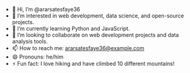 - 👋 Hi, I’m @ararsatesfaye36
- 👀 I’m interested in web development, data science, and open-source projects.
- 🌱 I’m currently learning Python and JavaScript.
- 💞️ I’m looking to collaborate on web development projects and data analysis tools.
- 📫 How to reach me: ararsatesfaye36@example.com
- 😄 Pronouns: he/him
- ⚡ Fun fact: I love hiking and have climbed 10 different mountains!

<!---
ararsatesfaye36/ararsatesfaye36 is a ✨ special ✨ repository because its `README.md` (this file) appears on your GitHub profile.
You can click the Preview link to take a look at your changes.
--->

